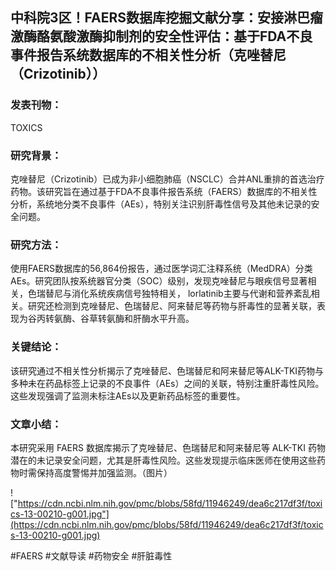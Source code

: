 ## 中科院3区！FAERS数据库挖掘文献分享：安接淋巴瘤激酶酪氨酸激酶抑制剂的安全性评估：基于FDA不良事件报告系统数据库的不相关性分析（克唑替尼（Crizotinib））

### 发表刊物：
TOXICS

### 研究背景：
克唑替尼（Crizotinib）已成为非小细胞肺癌（NSCLC）合并ANL重排的首选治疗药物。该研究旨在通过基于FDA不良事件报告系统（FAERS）数据库的不相关性分析，系统地分类不良事件（AEs），特别关注识别肝毒性信号及其他未记录的安全问题。

### 研究方法：
使用FAERS数据库的56,864份报告，通过医学词汇注释系统（MedDRA）分类AEs。研究团队按系统器官分类（SOC）级别，发现克唑替尼与眼疾信号显著相关，色瑞替尼与消化系统疾病信号独特相关， lorlatinib主要与代谢和营养紊乱相关。研究还检测到克唑替尼、色瑞替尼、阿来替尼等药物与肝毒性的显著关联，表现为谷丙转氨酶、谷草转氨酶和肝酶水平升高。

### 关键结论：
该研究通过不相关性分析揭示了克唑替尼、色瑞替尼和阿来替尼等ALK-TKI药物与多种未在药品标签上记录的不良事件（AEs）之间的关联，特别注重肝毒性风险。这些发现强调了监测未标注AEs以及更新药品标签的重要性。

### 文章小结：
本研究采用 FAERS 数据库揭示了克唑替尼、色瑞替尼和阿来替尼等 ALK-TKI 药物潜在的未记录安全问题，尤其是肝毒性风险。这些发现提示临床医师在使用这些药物时需保持高度警惕并加强监测。（图片）

!["https://cdn.ncbi.nlm.nih.gov/pmc/blobs/58fd/11946249/dea6c217df3f/toxics-13-00210-g001.jpg"](https://cdn.ncbi.nlm.nih.gov/pmc/blobs/58fd/11946249/dea6c217df3f/toxics-13-00210-g001.jpg)

#FAERS #文献导读 #药物安全 #肝脏毒性